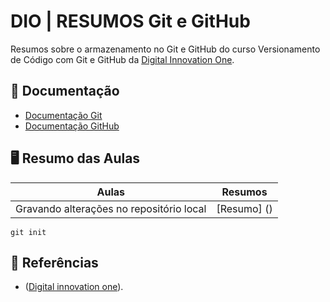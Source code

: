 # DIO | RESUMOS Git e GitHub
Resumos sobre o armazenamento no Git e GitHub do curso Versionamento de Código com Git e GitHub
da [Digital Innovation One](https://www.dio.me/).

## 📂 Documentação
- [Documentação Git](https://git-scm.com/doc)
- [Documentação GitHub](https://docs.github.com)

## 🖥️ Resumo das Aulas
| Aulas | Resumos |
|-------|---------|
| Gravando alterações no repositório local | [Resumo] () |

```
git init
```

## 📡 Referências
- ([Digital innovation one](https://app.santanderopenacademy.com/)).
